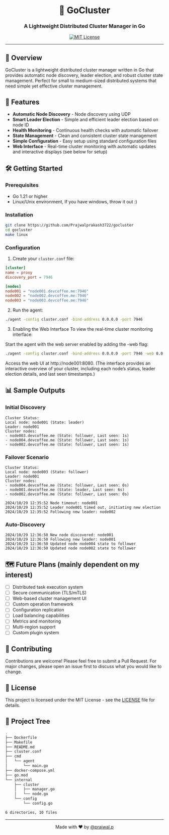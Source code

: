 <div align="center">

# 🌟 GoCluster

### A Lightweight Distributed Cluster Manager in Go

[![MIT License](https://img.shields.io/badge/License-MIT-blue.svg)](https://opensource.org/licenses/MIT)

</div>

---

## 🎯 Overview

GoCluster is a lightweight distributed cluster manager written in Go that provides automatic node discovery, leader election, and robust cluster state management. Perfect for small to medium-sized distributed systems that need simple yet effective cluster management.

## 🚀 Features

- **Automatic Node Discovery** - Node discovery using UDP
- **Smart Leader Election** - Simple and efficient leader election based on node ID
- **Health Monitoring** - Continuous health checks with automatic failover
- **State Management** - Clean and consistent cluster state management
- **Simple Configuration** - Easy setup using standard configuration files
- **Web Interface** - Real-time cluster monitoring with automatic updates and interactive displays (see below for setup)


## 🛠️ Getting Started

### Prerequisites

- Go 1.21 or higher
- Linux/Unix environment, If you have windows, throw it out :)

### Installation

```bash
git clone https://github.com/Prajwalprakash3722/gocluster
cd gocluster
make linux
```

### Configuration

1. Create your `cluster.conf` file:

```conf
[cluster]
name = proxy
discovery_port = 7946

[nodes]
node001 = "node001.devcoffee.me:7946"
node002 = "node002.devcoffee.me:7946"
node003 = "node003.devcoffee.me:7946"
```

2. Run the agent:

```bash
./agent -config cluster.conf -bind-address 0.0.0.0 -port 7946
```
3. Enabling the Web Interface
To view the real-time cluster monitoring interface:

Start the agent with the web server enabled by adding the -web flag:

```bash
./agent -config cluster.conf -bind-address 0.0.0.0 -port 7946 -web 0.0.0.0:8080
```
Access the web UI at http://node001:8080. (The interface provides an interactive overview of your cluster, including each node’s status, leader election details, and last seen timestamps.)


## 📊 Sample Outputs

### Initial Discovery
```text
Cluster Status:
Local node: node001 (State: leader)
Leader: node001
Cluster nodes:
- node003.devcoffee.me (State: follower, Last seen: 1s)
- node004.devcoffee.me (State: follower, Last seen: 1s)
- node002.devcoffee.me (State: follower, Last seen: 1s)
```

### Failover Scenario
```text
Cluster Status:
Local node: node003 (State: follower)
Leader: node001
Cluster nodes:
- node004.devcoffee.me (State: follower, Last seen: 0s)
- node001.devcoffee.me (State: leader, Last seen: 6s)
- node002.devcoffee.me (State: follower, Last seen: 0s)

2024/10/29 12:35:52 Node timeout: node001
2024/10/29 12:35:52 Leader node001 timed out, initiating new election
2024/10/29 12:35:52 Following new leader: node002
```

### Auto-Discovery
```text
2024/10/29 12:36:50 New node discovered: node001
2024/10/29 12:36:50 Following new leader: node001
2024/10/29 12:36:50 Updated node node004 state to follower
2024/10/29 12:36:50 Updated node node002 state to follower
```

## 🗺️ Future Plans (mainly dependent on my interest)

- [ ] Distributed task execution system
- [ ] Secure communication (TLS/mTLS)
- [ ] Web-based cluster management UI
- [ ] Custom operation framework
- [ ] Configuration replication
- [ ] Load balancing capabilities
- [ ] Metrics and monitoring
- [ ] Multi-region support
- [ ] Custom plugin system

## 🤝 Contributing

Contributions are welcome! Please feel free to submit a Pull Request. For major changes, please open an issue first to discuss what you would like to change.

## 📝 License

This project is licensed under the MIT License - see the [LICENSE](LICENSE) file for details.

## 🌴 Project Tree
```bash
.
├── Dockerfile
├── Makefile
├── README.md
├── cluster.conf
├── cmd
│   └── agent
│       └── main.go
├── docker-compose.yml
├── go.mod
└── internal
    ├── cluster
    │   ├── manager.go
    │   └── node.go
    └── config
        └── config.go

6 directories, 10 files
```

---

<div align="center">
Made with ❤️ by <a href="https://github.com/Prajwalprakash3722">@prajwal.p</a>
</div>